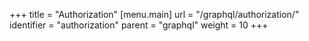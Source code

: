 +++
title = "Authorization"
[menu.main]
  url = "/graphql/authorization/"
  identifier = "authorization"
    parent = "graphql"
  weight = 10
+++